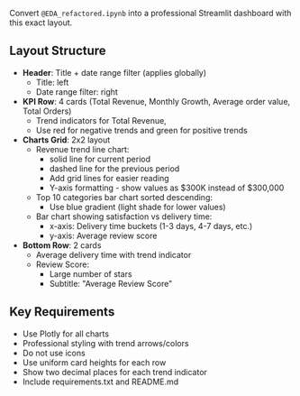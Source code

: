 Convert `@EDA_refactored.ipynb` into a professional Streamlit dashboard with this exact layout.

## Layout Structure
- **Header**: Title + date range filter (applies globally)
  - Title: left
  - Date range filter: right
- **KPI Row**: 4 cards (Total Revenue, Monthly Growth, Average order value, Total Orders)
  - Trend indicators for Total Revenue, 
  - Use red for negative trends and green for positive trends
- **Charts Grid**: 2x2 layout
  - Revenue trend line chart:
    - solid line for current period
    - dashed line for the previous period
    - Add grid lines for easier reading
    - Y-axis formatting - show values as $300K instead of $300,000
  - Top 10 categories bar chart sorted descending:
    - Use blue gradient (light shade for lower values)
  - Bar chart showing satisfaction vs delivery time:
    - x-axis: Delivery time buckets (1-3 days, 4-7 days, etc.)
    - y-axis: Average review score
- **Bottom Row**: 2 cards
  - Average delivery time with trend indicator
  - Review Score:
    - Large number of stars
    - Subtitle: "Average Review Score"
 
## Key Requirements
- Use Plotly for all charts
- Professional styling with trend arrows/colors
- Do not use icons
- Use uniform card heights for each row
- Show two decimal places for each trend indicator
- Include requirements.txt and README.md
